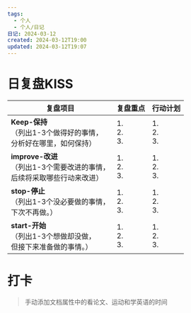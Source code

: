 ```yaml
---
tags:
  - 个人
  - 个人/日记
日记: 2024-03-12
created: 2024-03-12T19:00
updated: 2024-03-12T19:07
---
```



# 日复盘KISS
| **复盘项目**                                                 | **复盘重点**              | **行动计划**              |
| ---------------------------------------------------- | ----------------- | ----------------- |
| **Keep-保持**<br>（列出1-3个做得好的事情，<br>   分析好在哪里，如何保持）     | 1.  <br>2. <br>3. | 1.  <br>2. <br>3. |
| **improve-改进**<br>（列出1-3个需要改进的事情，<br>  后续将采取哪些行动来改进） | 1.  <br>2. <br>3. | 1.  <br>2. <br>3. |
| **stop-停止**<br>（列出1-3个没必要做的事情，<br>下次不再做。）            | 1.  <br>2. <br>3. | 1.  <br>2. <br>3. |
| **start-开始**<br>（列出1-3个想做却没做，<br>但接下来准备做的事情。）        | 1.  <br>2. <br>3. | 1.  <br>2. <br>3. |


# 打卡
> 手动添加文档属性中的看论文、运动和学英语的时间


